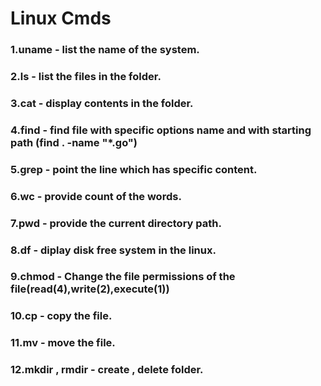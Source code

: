 # Linux Cmds

  ### 1.uname -   list the name of the system.
  ### 2.ls    -   list the files in the folder.
  ### 3.cat   -   display contents in the folder.
  ### 4.find  -   find file with specific options name and with starting path  (find . -name "*.go")
  ### 5.grep  -   point the line which has specific content.
  ### 6.wc    -   provide count of the words.
  ### 7.pwd   -   provide the current directory path.
  ### 8.df    -   diplay disk free system in the linux.
  ### 9.chmod -   Change the file permissions of the file(read(4),write(2),execute(1))
  ### 10.cp   -   copy the file.
  ### 11.mv   -   move the file.
  ### 12.mkdir , rmdir - create , delete folder.
